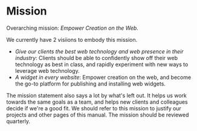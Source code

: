 
# Mission

Overarching mission: _Empower Creation on the Web._

We currently have 2 visiions to embody this mission.

  * _Give our clients the best web technology and web presence in their industry_: Clients should be able to confidently show off their web technology as best in class, and rapidly experiment with new ways to leverage web technology.
  * _A widget in every website_: Empower creation on the web, and become the go-to platform for publishing and installing web widgets.

The mission statement also says a lot by what's left out. It helps us work towards the same goals as a team, and helps new clients and colleagues decide if we're a good fit. We should refer to this mission to justify our projects and other pages of this manual. The mission should be reviewed quarterly. 
